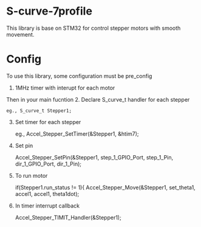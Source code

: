 # S-curve-7profile
This library is base on STM32 for control stepper motors with smooth movement.
# Config
To use this library, some configuration must be pre_config

1. 1MHz timer with interupt for each motor

Then in your main fucntion
2. Declare S_curve_t handler for each stepper
	
	eg., S_curve_t Stepper1;
3. Set timer for each stepper
	
	eg., Accel_Stepper_SetTimer(&Stepper1, &htim7);
4. Set pin
	
	Accel_Stepper_SetPin(&Stepper1, step_1_GPIO_Port, step_1_Pin, dir_1_GPIO_Port, dir_1_Pin);
5. To run motor
	
	if(Stepper1.run_status != 1){
		Accel_Stepper_Move(&Stepper1, set_theta1, accel1, accel1, theta1dot);
6. In timer interrupt callback
	
	Accel_Stepper_TIMIT_Handler(&Stepper1);

